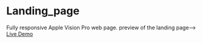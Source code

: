 # Landing_page
Fully responsive Apple Vision Pro web page.
preview of the landing page--> <a href="https://apna-landing-page.netlify.app">Live Demo</a>
